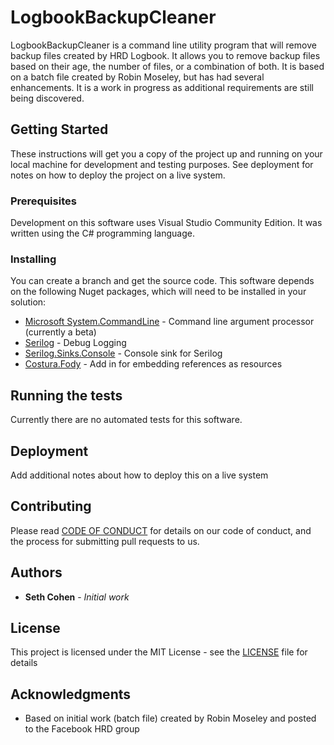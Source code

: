 # LogbookBackupCleaner

LogbookBackupCleaner is a command line utility program that will remove backup files created by HRD Logbook. It allows you to remove backup files based on their age, the number of files, or a combination of both. It is based on a batch file created by Robin Moseley, but has had several enhancements. It is a work in progress as additional requirements are still being discovered.

## Getting Started

These instructions will get you a copy of the project up and running on your local machine for development and testing purposes. See deployment for notes on how to deploy the project on a live system.

### Prerequisites

Development on this software uses Visual Studio Community Edition. It was written using the C# programming language.

### Installing

You can create a branch and get the source code. This software depends on the following Nuget packages, which will need to be installed in your solution:

* [Microsoft System.CommandLine](https://www.nuget.org/packages/System.CommandLine) - Command line argument processor (currently a beta)
* [Serilog](https://www.nuget.org/packages/Serilog/) - Debug Logging
* [Serilog.Sinks.Console](https://www.nuget.org/packages/Serilog.Sinks.Console) - Console sink for Serilog
* [Costura.Fody](https://www.nuget.org/packages/Costura.Fody/) -  Add in for embedding references as resources
 
  
## Running the tests

Currently there are no automated tests for this software.

## Deployment

Add additional notes about how to deploy this on a live system

## Contributing

Please read [CODE OF CONDUCT](CODE_OF_CONDUCT.md) for details on our code of conduct, and the process for submitting pull requests to us.

## Authors

* **Seth Cohen** - *Initial work*

## License

This project is licensed under the MIT License - see the [LICENSE](LICENSE) file for details

## Acknowledgments

* Based on initial work (batch file) created by Robin Moseley and posted to the Facebook HRD group
